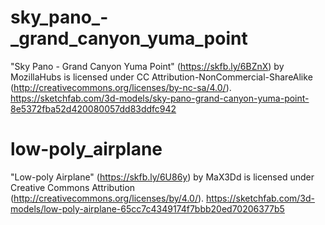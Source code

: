 # sky_pano_-_grand_canyon_yuma_point
"Sky Pano - Grand Canyon Yuma Point" (https://skfb.ly/6BZnX) by MozillaHubs is licensed under CC Attribution-NonCommercial-ShareAlike (http://creativecommons.org/licenses/by-nc-sa/4.0/).
https://sketchfab.com/3d-models/sky-pano-grand-canyon-yuma-point-8e5372fba52d420080057dd83ddfc942

# low-poly_airplane
"Low-poly Airplane" (https://skfb.ly/6U86y) by MaX3Dd is licensed under Creative Commons Attribution (http://creativecommons.org/licenses/by/4.0/).
https://sketchfab.com/3d-models/low-poly-airplane-65cc7c4349174f7bbb20ed70206377b5
